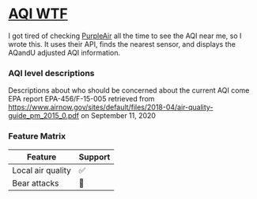 # [AQI WTF](https://aqi.wtf)

I got tired of checking [PurpleAir](http://purpleair.com/map) all the time to
see the AQI near me, so I wrote this. It uses their API, finds the nearest
sensor, and displays the AQandU adjusted AQI information.

### AQI level descriptions

Descriptions about who should be concerned about the current AQI come EPA report EPA-456/F-15-005 retrieved from 
https://www.airnow.gov/sites/default/files/2018-04/air-quality-guide_pm_2015_0.pdf on September 11, 2020


### Feature Matrix

|       Feature             | Support |
|---------------------------|---------|
| Local air quality         |    ✅   |
| Bear attacks              |    🚫   |
